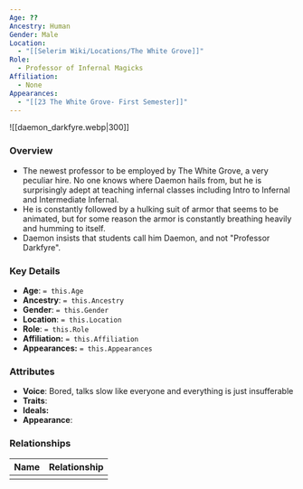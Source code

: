 ```yaml
---
Age: ??
Ancestry: Human
Gender: Male
Location:
  - "[[Selerim Wiki/Locations/The White Grove]]"
Role:
  - Professor of Infernal Magicks
Affiliation:
  - None
Appearances:
  - "[[23 The White Grove- First Semester]]"
---
```


![[daemon_darkfyre.webp|300]]

### Overview
- The newest professor to be employed by The White Grove, a very peculiar hire. No one knows where Daemon hails from, but he is surprisingly adept at teaching infernal classes including Intro to Infernal and Intermediate Infernal.
- He is constantly followed by a hulking suit of armor that seems to be animated, but for some reason the armor is constantly breathing heavily and humming to itself.
- Daemon insists that students call him Daemon, and not "Professor Darkfyre".

### Key Details
- **Age**: `= this.Age`
- **Ancestry**: `= this.Ancestry`
- **Gender**: `= this.Gender`
- **Location**: `= this.Location`
- **Role**: `= this.Role`
- **Affiliation:** `= this.Affiliation`
- **Appearances:** `= this.Appearances`

### Attributes
- **Voice**: Bored, talks slow like everyone and everything is just insufferable
- **Traits**: 
- **Ideals:** 
- **Appearance**:

### Relationships

| Name | Relationship |
| ---- | ------------ |
|      |              |

